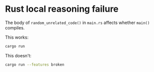 # Rust local reasoning failure

The body of `random_unrelated_code()` in `main.rs` affects whether `main()` compiles.

This works:
```bash
cargo run
```

This doesn't:
```bash
cargo run --features broken
```
